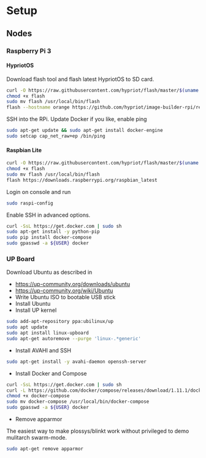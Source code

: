 # Setup

## Nodes

### Raspberry Pi 3

#### HypriotOS

Download flash tool and flash latest HypriotOS to SD card.

```bash
curl -O https://raw.githubusercontent.com/hypriot/flash/master/$(uname -s)/flash
chmod +x flash
sudo mv flash /usr/local/bin/flash
flash --hostname orange https://github.com/hypriot/image-builder-rpi/releases/download/v1.2.0/hypriotos-rpi-v1.2.0.img.zip
```

SSH into the RPi. Update Docker if you like, enable ping

```bash
sudo apt-get update && sudo apt-get install docker-engine
sudo setcap cap_net_raw+ep /bin/ping
```

#### Raspbian Lite

```bash
curl -O https://raw.githubusercontent.com/hypriot/flash/master/$(uname -s)/flash
chmod +x flash
sudo mv flash /usr/local/bin/flash
flash https://downloads.raspberrypi.org/raspbian_latest
```

Login on console and run

```bash
sudo raspi-config
```

Enable SSH in advanced options.

```bash
curl -SsL https://get.docker.com | sudo sh
sudo apt-get install -y python-pip
sudo pip install docker-compose
sudo gpasswd -a ${USER} docker
```

### UP Board

Download Ubuntu as described in
- https://up-community.org/downloads/ubuntu
- https://up-community.org/wiki/Ubuntu
- Write Ubuntu ISO to bootable USB stick
- Install Ubuntu
- Install UP kernel

```bash
sudo add-apt-repository ppa:ubilinux/up
sudo apt update
sudo apt install linux-upboard
sudo apt-get autoremove --purge 'linux-.*generic'
```
- Install AVAHI and SSH

```bash
sudo apt-get install -y avahi-daemon openssh-server
```

- Install Docker and Compose

```bash
curl -SsL https://get.docker.com | sudo sh
curl -L https://github.com/docker/compose/releases/download/1.11.1/docker-compose-`uname -s`-`uname -m` > docker-compose
chmod +x docker-compose
sudo mv docker-compose /usr/local/bin/docker-compose
sudo gpasswd -a ${USER} docker
```

- Remove apparmor

The easiest way to make plossys/blinkt work without privileged to demo mulitarch swarm-mode.

```bash
sudo apt-get remove apparmor
```

